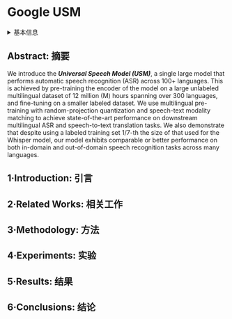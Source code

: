 # Google USM

<details>
<summary>基本信息</summary>

- 标题: "Google USM: Scaling Automatic Speech Recognition Beyond 100 Languages"
- 作者:
  - 01 Yu Zhang
  - 02 Wei Han
  - 03 James Qin
  - 04 Yongqiang Wang
  - 05 Ankur Bapna
  - 06 Zhehuai Chen
  - 07 Nanxin Chen
  - 08 Bo Li
  - 09 Vera Axelrod
  - 10 Gary Wang
  - 11 Zhong Meng
  - 12 Ke Hu
  - 13 Andrew Rosenberg
  - 14 Rohit Prabhavalkar
  - 15 Daniel S. Park
  - 16 Parisa Haghani
  - 17 Jason Riesa
  - 18 Ginger Perng
  - 19 Hagen Soltau
  - 20 Trevor Strohman
  - 21 Bhuvana Ramabhadran
  - 22 Tara Sainath
  - 23 Pedro Moreno
  - 24 Chung-Cheng Chiu
  - 25 Johan Schalkwyk
  - 26 Françoise Beaufays
  - 27 Yonghui Wu
- 链接:
  - [ArXiv](https://arxiv.org/abs/2303.01037)
  - [Publication]
  - [Github]
  - [Demo]
- 文件:
  - [ArXiv](_pdf/2303.01037v3__Google_USM__Scaling_Automatic_Speech_Recognition_Beyond_100_Languages.pdf)
  - [Publication] #TODO

</details>

## Abstract: 摘要

We introduce the ***Universal Speech Model (USM)***, a single large model that performs automatic speech recognition (ASR) across 100+ languages.
This is achieved by pre-training the encoder of the model on a large unlabeled multilingual dataset of 12 million (M) hours spanning over 300 languages, and fine-tuning on a smaller labeled dataset.
We use multilingual pre-training with random-projection quantization and speech-text modality matching to achieve state-of-the-art performance on downstream multilingual ASR and speech-to-text translation tasks.
We also demonstrate that despite using a labeled training set 1/7-th the size of that used for the Whisper model, our model exhibits comparable or better performance on both in-domain and out-of-domain speech recognition tasks across many languages.

## 1·Introduction: 引言

## 2·Related Works: 相关工作

## 3·Methodology: 方法

## 4·Experiments: 实验

## 5·Results: 结果

## 6·Conclusions: 结论